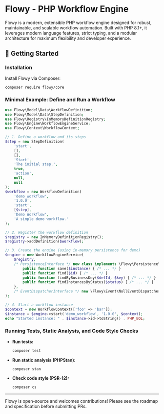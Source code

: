 # Flowy - PHP Workflow Engine

Flowy is a modern, extensible PHP workflow engine designed for robust, maintainable, and scalable workflow automation. Built with PHP 8.1+, it leverages modern language features, strict typing, and a modular architecture for maximum flexibility and developer experience.

## 🚀 Getting Started

### Installation

Install Flowy via Composer:

```bash
composer require flowy/core
```

### Minimal Example: Define and Run a Workflow

```php
use Flowy\Model\Data\WorkflowDefinition;
use Flowy\Model\Data\StepDefinition;
use Flowy\Registry\InMemoryDefinitionRegistry;
use Flowy\Engine\WorkflowEngineService;
use Flowy\Context\WorkflowContext;

// 1. Define a workflow and its steps
$step = new StepDefinition(
    'start',
    [],
    [],
    'Start',
    'The initial step.',
    true,
    'action',
    null,
    null
);
$workflow = new WorkflowDefinition(
    'demo_workflow',
    '1.0.0',
    'start',
    [$step],
    'Demo Workflow',
    'A simple demo workflow.'
);

// 2. Register the workflow definition
$registry = new InMemoryDefinitionRegistry();
$registry->addDefinition($workflow);

// 3. Create the engine (using in-memory persistence for demo)
$engine = new WorkflowEngineService(
    $registry,
    /* PersistenceInterface */ new class implements \Flowy\Persistence\PersistenceInterface {
        public function save($instance) { /* ... */ }
        public function find($id) { /* ... */ }
        public function findByBusinessKey($defId, $key) { /* ... */ }
        public function findInstancesByStatus($status) { /* ... */ }
    },
    /* EventDispatcherInterface */ new \Flowy\Event\NullEventDispatcher()
);

// 4. Start a workflow instance
$context = new WorkflowContext(['foo' => 'bar']);
$instance = $engine->start('demo_workflow', '1.0.0', $context);
echo "Started instance: " . $instance->id->toString() . PHP_EOL;
```

### Running Tests, Static Analysis, and Code Style Checks

- **Run tests:**
  ```bash
  composer test
  ```
- **Run static analysis (PHPStan):**
  ```bash
  composer stan
  ```
- **Check code style (PSR-12):**
  ```bash
  composer cs
  ```

---

Flowy is open-source and welcomes contributions! Please see the roadmap and specification before submitting PRs.
